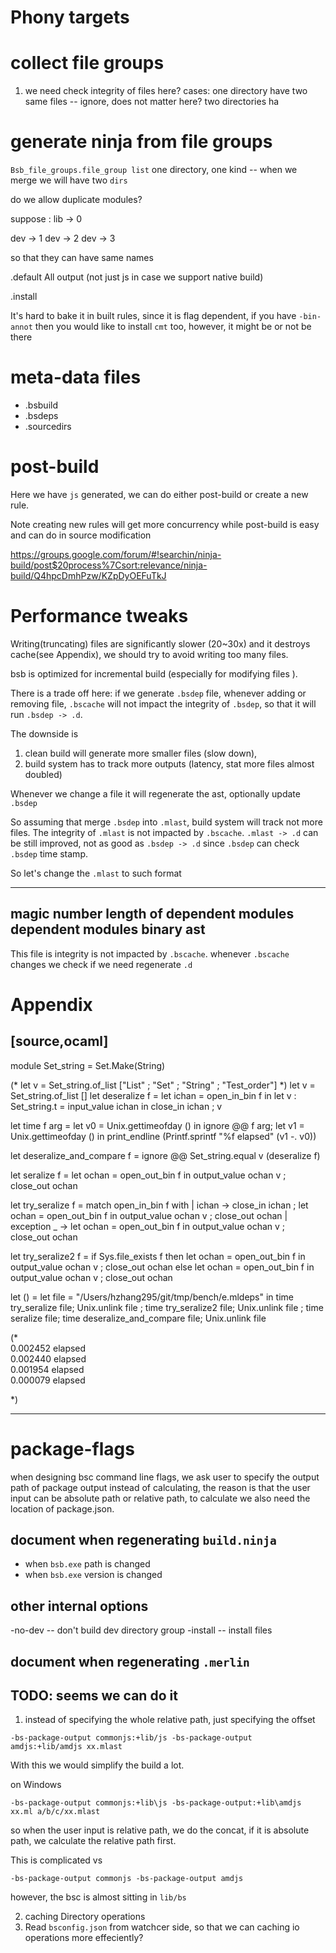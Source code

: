 # Phony targets


# collect file groups

1. we need check integrity of files here?
cases:
one directory have two same files -- ignore, does not matter here?
two directories ha

# generate ninja from file groups

`Bsb_file_groups.file_group list`
one directory, one kind --
when we merge we will have two `dirs`

do we allow duplicate modules?

suppose :
lib -> 0

dev -> 1
dev -> 2 
dev -> 3 

so that they can have same names


.default
All  output (not just js in case we support native build)

.install

It's hard to bake it in built rules, since it is flag dependent, if you have `-bin-annot` 
then you would like to install `cmt` too, however, it might be or not be there 

# meta-data files 

- .bsbuild
- .bsdeps
- .sourcedirs
# post-build

Here we have `js` generated, we can do either post-build or
create a new rule.

Note creating new rules will get more concurrency while post-build is easy 
and can do in source modification

https://groups.google.com/forum/#!searchin/ninja-build/post$20process%7Csort:relevance/ninja-build/Q4hpcDmhPzw/KZpDyOEFuTkJ 

# Performance tweaks

Writing(truncating) files are significantly slower (20~30x) and it destroys cache(see Appendix), we should 
try to avoid writing too many files.

bsb is optimized for incremental build (especially for modifying files ).

There is a trade off here: if we generate `.bsdep` file, whenever adding or removing file, `.bscache` will not 
impact the integrity of `.bsdep`, so that it will run `.bsdep -> .d`.

The downside is 
1. clean build will generate more smaller files (slow down), 
2. build system has to track more outputs  (latency, stat more files almost doubled)

Whenever we change a file it will regenerate the ast, optionally update `.bsdep`      

So assuming that merge `.bsdep` into `.mlast`, build system will track not more files.
The integrity of `.mlast` is not impacted by `.bscache`.
`.mlast -> .d` can be still improved, not as good as `.bsdep -> .d` since `.bsdep` 
can check `.bsdep` time stamp.

So let's change the `.mlast` to such format

----------
magic number
length of dependent modules
dependent modules
binary ast   
----------

This file is integrity is not impacted by `.bscache`. whenever `.bscache` changes we check if we need regenerate `.d`

# Appendix
[source,ocaml]
--------------
module Set_string = Set.Make(String)

(* let v = Set_string.of_list ["List" ; "Set" ; "String" ; "Test_order"] *)
let v = Set_string.of_list []
let deseralize f =
  let ichan  = open_in_bin f in
  let v : Set_string.t = input_value ichan  in
  close_in ichan ;
  v

let time f arg =
  let v0 = Unix.gettimeofday () in
  ignore @@ f arg;
  let v1 = Unix.gettimeofday ()  in
  print_endline (Printf.sprintf "%f elapsed" (v1 -. v0))

let deseralize_and_compare f =
  ignore @@ Set_string.equal v (deseralize f)

let  seralize f =
  let ochan = open_out_bin f in
  output_value ochan  v ;
  close_out ochan

let try_seralize f =
  match open_in_bin f with
  | ichan ->
    close_in ichan ;
    let ochan = open_out_bin f in
    output_value ochan  v ;
    close_out ochan
  | exception _ ->
    let ochan = open_out_bin f in
    output_value ochan  v ;
    close_out ochan

let try_seralize2 f =
  if Sys.file_exists f then
    let ochan = open_out_bin f in
    output_value ochan  v ;
    close_out ochan
  else
    let ochan = open_out_bin f in
    output_value ochan  v ;
    close_out ochan



let () =
  let file = "/Users/hzhang295/git/tmp/bench/e.mldeps" in
  time try_seralize file;
  Unix.unlink file ;
  time try_seralize2 file;
  Unix.unlink file ;
  time seralize file;
  time deseralize_and_compare file;
  Unix.unlink file

(*                                                                                                                                                                                                                                                              
0.002452 elapsed                                                                                                                                                                                                                                                
0.002440 elapsed                                                                                                                                                                                                                                                
0.001954 elapsed                                                                                                                                                                                                                                                
0.000079 elapsed                                                                                                                                                                                                                                                
                                                                                                                                                                                                                                                                
*)

--------------

# package-flags

 when designing bsc command line flags, we ask user to specify the output path of package output 
 instead of calculating, 
 the reason is that the user input can be absolute path or relative path, to calculate 
 we also need the location of package.json.


 ## document when regenerating `build.ninja`
 
 - when `bsb.exe` path is changed
 - when `bsb.exe` version is changed 

 ## other internal options
 
-no-dev -- don't build dev directory group
-install -- install files

## document when regenerating `.merlin`

## TODO: seems we can do it 

1. instead of specifying the whole relative path, just specifying the offset 
 ```
-bs-package-output commonjs:+lib/js -bs-package-output amdjs:+lib/amdjs xx.mlast
 ```   

 With this we would simplify the build a lot.

 on Windows
 ```
 -bs-package-output commonjs:+lib\js -bs-package-output:+lib\amdjs xx.ml a/b/c/xx.mlast
 ``` 

 so when the user input is relative path, we do the concat,
 if it is absolute path, we calculate the relative path first.

 This is complicated vs  
 
 ```
 -bs-package-output commonjs -bs-package-output amdjs
 ```

 however, the bsc is almost sitting in `lib/bs`

2. caching Directory operations
3. Read `bsconfig.json` from watchcer  side, so that we can caching io operations more effeciently?

